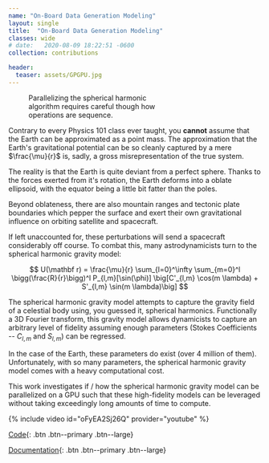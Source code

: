 ```yaml
---
name: "On-Board Data Generation Modeling"
layout: single
title:  "On-Board Data Generation Modeling"
classes: wide
# date:   2020-08-09 18:22:51 -0600
collection: contributions

header:
  teaser: assets/GPGPU.jpg
---
```


<figure style="width: 300px" class="align-right">
  <img src="{{ site.url }}{{ site.baseurl }}/assets/GPGPU_original.jpg" alt=""> 
  <figcaption>Parallelizing the spherical harmonic algorithm requires careful though how operations are sequence.</figcaption>
</figure> 

Contrary to every Physics 101 class ever taught, you **cannot** assume that the Earth can be approximated as a point mass. The approximation that the Earth's gravitational potential can be so cleanly captured by a mere $\frac{\mu}{r}$ is, sadly, a gross misrepresentation of the true system. 

The reality is that the Earth is quite deviant from a perfect sphere. Thanks to the forces exerted from it's rotation, the Earth deforms into a oblate ellipsoid, with the equator being a little bit fatter than the poles.

Beyond oblateness, there are also mountain ranges and tectonic plate boundaries which pepper the surface and exert their own gravitational influence on orbiting satellite and spacecraft.  

If left unaccounted for, these perturbations will send a spacecraft considerably off course. To combat this, many astrodynamicists turn to the spherical harmonic gravity model:

$$ U(\mathbf r) = \frac{\mu}{r} \sum_{l=0}^\infty \sum_{m=0}^l \bigg(\frac{R}{r}\bigg)^l P_{l,m}[\sin(\phi)] \big[C'_{l,m} \cos(m \lambda) + S'_{l,m} \sin(m \lambda)\big] $$

The spherical harmonic gravity model attempts to capture the gravity field of a celestial body using, you guessed it, spherical harmonics. Functionally a 3D Fourier transform, this gravity model allows dynamicists to capture an arbitrary level of fidelity assuming enough parameters (Stokes Coefficients -- $C_{l,m}$ and $S_{l,m}$) can be regressed.

In the case of the Earth, these parameters do exist (over 4 million of them). Unfortunately, with so many parameters, the spherical harmonic gravity model comes with a heavy computational cost.

This work investigates if / how the spherical harmonic gravity model can be parallelized on a GPU such that these high-fidelity models can be leveraged without taking exceedingly long amounts of time to compute. 

{% include video id="oFyEA2Sj26Q" provider="youtube" %}

[Code](https://bitbucket.org/avslab/basilisk/src/develop/src/simulation/onboardDataHandling/){: .btn .btn--primary .btn--large}

[Documentation](https://hanspeterschaub.info/basilisk/Documentation/simulation/onboardDataHandling/index.html?highlight=onboard+data){: .btn .btn--primary .btn--large}
